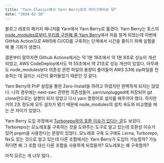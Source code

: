 ```yaml
---
title: "Yarn Classic에서 Yarn Berry로의 마이그레이션 🐱"
date: "2024-02-10"
---
```


블로그 레포의 패키지 매니저를 Yarn에서 Yarn Berry로 옮겼다. Yarn Berry는 토스의 [node_modules로부터 우리를 구원해 줄 Yarn Berry](https://toss.tech/article/node-modules-and-yarn-berry)에서 처음 알게 되었는데 이번에 GitHub Action으로 AWS에 CI/CD를 구축하는 단계에서 시간을 줄이기 위해 실험을 해 볼 기회가 생겼다.

결론부터 말하자면 Github Actions에서는 약 1분 18초에서 약 1분 8초로 성능이 개선되었고, AWS CodeDeploy에서도 약 55초에서 약 21초로 성능 개선이 있었다. 아무래도 node_modules보다 의존성 관련 파일의 용량이 줄어들어 AWS S3에 zip파일을 전송하는 데 걸리는 시간이 줄어들었기 때문인 것 같다.

Yarn Berry의 PnP 설정을 통한 Zero-Install을 하려고 하였지만 완벽하게 되지는 않았다. 나의 경우에는 next-swc 관련한 의존성들이 .yarn/unplugged에 저장되어 git clone만으로는 실행이 되지 않았고 다시 yarn 명령어로 설치를 해주어야 했다. 하지만 거의 2초 정도에 모두 설치가 됐기 때문에 node_modules의 설치 속도와 비교했을 때는 큰 차이가 있었다.

Yarn Berry 도입 과정에서 [Turborepo와의 호환 이슈가 있다는 글](https://blog.dramancompany.com/2023/02/%EB%A6%AC%EB%A9%A4%EB%B2%84-%EC%9B%B9-%EC%84%9C%EB%B9%84%EC%8A%A4-%EC%A2%8C%EC%B6%A9%EC%9A%B0%EB%8F%8C-yarn-berry-%EB%8F%84%EC%9E%85%EA%B8%B0/)도 보았다. Terborepo는 모노레포를 구축하는 것을 도와주는 도구로 알고 있는데 호환성 이슈가 있어 pnpm을 사용한다는 문장이 있었다. 모노레포 구축 도구에도 Lerna, Turborepo, Nx도 있는 것으로 알고 있는데 다른 조합에서는 Yarn Berry가 도입이 가능할까? 가능하다면 왜 그 조합 대신 다른 조합을 사용하게 되었을까? 모노레포는 왜 구축할까?

아직 모르는 게 너무 많다..
